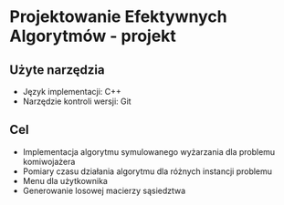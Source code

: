 # Projektowanie Efektywnych Algorytmów - projekt


## Użyte narzędzia
* Język implementacji:          C++
* Narzędzie kontroli wersji:    Git

## Cel
* Implementacja algorytmu symulowanego wyżarzania dla problemu komiwojażera
* Pomiary czasu działania algorytmu dla różnych instancji problemu
* Menu dla użytkownika
* Generowanie losowej macierzy sąsiedztwa 
